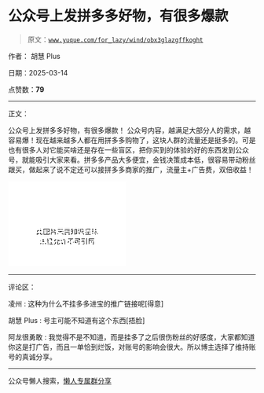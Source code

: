 # 公众号上发拼多多好物，有很多爆款

> 原文：[`www.yuque.com/for_lazy/wind/obx3glazgffkoght`](https://www.yuque.com/for_lazy/wind/obx3glazgffkoght)

作者： 胡慧 Plus

日期：2025-03-14

点赞数：**79**

* * *

正文：

公众号上发拼多多好物，有很多爆款！
公众号内容，越满足大部分人的需求，越容易爆！现在越来越多人都在用拼多多购物了，这块人群的流量还是挺多的。可是也有很多人对它能买啥还是存在一些盲区，把你买到的体验的好的东西发到公众号，就能吸引大家来看。拼多多产品大多便宜，金钱决策成本低，很容易带动粉丝跟买，做起来了说不定还可以接拼多多商家的推广，流量主+广告费，双倍收益！

![](img/7891d12e629c1e33cc1217bce5af4b1b.png "None")

* * *

评论区：

凌州 : 这种为什么不挂多多进宝的推广链接呢[得意]

胡慧 Plus : 号主可能不知道有这个东西[捂脸]

阿龙很勇敢 : 我觉得不是不知道，而是挂多了之后很伤粉丝的好感度，大家都知道你这是打广告，而且一单恰到烂饭，对账号的影响会很大。所以博主选择了维持账号的真诚分享。

* * *

公众号懒人搜索，[懒人专属群分享](https://lazybook.fun/#/blog/group)